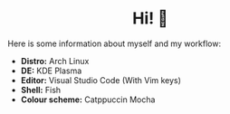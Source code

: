<h1 align="center">Hi! 👋</h1>

Here is some information about myself and my workflow:

- **Distro:** Arch Linux
- **DE:** KDE Plasma
- **Editor:** Visual Studio Code (With Vim keys)
- **Shell:** Fish
- **Colour scheme:** Catppuccin Mocha
